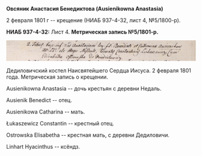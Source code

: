 **Овсяник Анастасия Бенедиктова (Ausienikowna Anastasia)**

2 февраля 1801 г -- крещение (НИАБ 937-4-32, лист 4, №5/1800-р).

**НИАБ 937-4-32:** Лист 4. **Метрическая запись №5/1801-р.**

![](./media/51ec0336f41892d699478b41847ae7870dc36b57.png)

Дедиловичский костел Наисвятейшего Сердца Иисуса. 2 февраля 1801 года.
Метрическая запись о крещении.

Ausienikowna Anastasia -- дочь крестьян с деревни Недаль.

Ausienik Benedict -- отец.

Ausienikowa Catharina -- мать.

Łukaszewicz Constantin -- крестный отец.

Ostrowska Elisabetha -- крестная мать, с деревни Дедиловичи.

Linhart Hyacinthus -- ксёндз.
